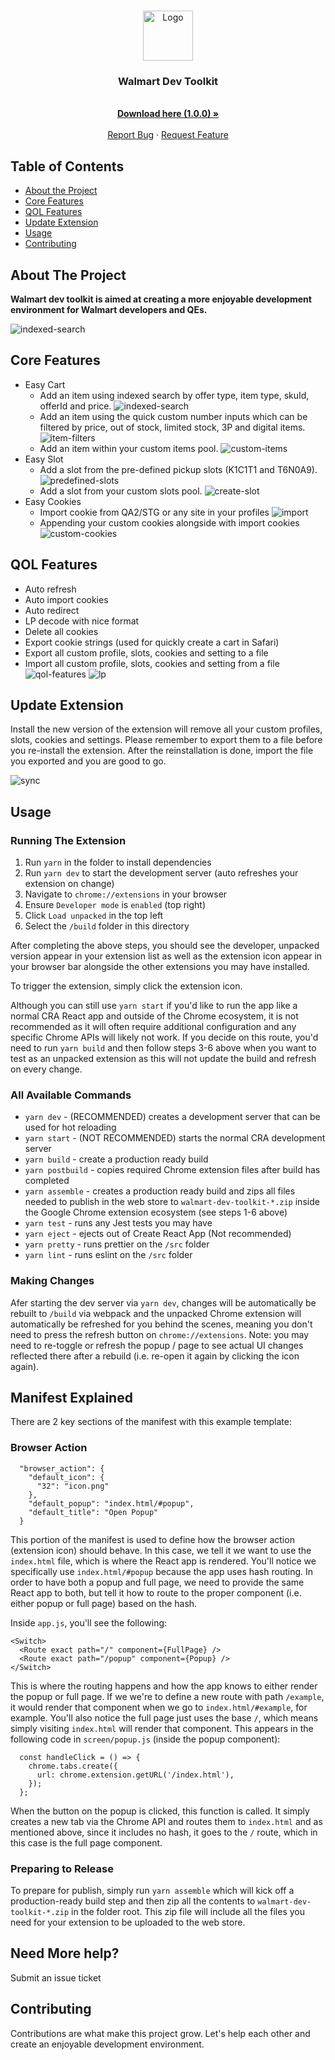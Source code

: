 <!-- PROJECT LOGO -->
<br />
<p align="center">
  <a href="https://github.com/qiandongyq/cookie-bus">
    <img src="public/icon.png" alt="Logo" width="80" height="80">
  </a>

  <h3 align="center">Walmart Dev Toolkit</h3>
  <p align="center">
    </br>
    <a href="https://gecgithub01.walmart.com/d0q006u/walmart-dev-toolkit/releases/download/1.0.0/walmart-dev-toolkit-1.0.0.zip"><strong>Download here (1.0.0) »</strong></a>
    <br />
    <br />
    <a href="https://gecgithub01.walmart.com/d0q006u/walmart-dev-toolkit/issues">Report Bug</a>
    ·
    <a href="https://gecgithub01.walmart.com/d0q006u/walmart-dev-toolkit/issues">Request Feature</a>
  </p>
</p>

<!-- TABLE OF CONTENTS -->

## Table of Contents

- [About the Project](#about-the-project)
- [Core Features](#core-features)
- [QOL Features](#qol-features)
- [Update Extension](#update-extension)
- [Usage](#usage)
- [Contributing](#contributing)

## About The Project

**Walmart dev toolkit is aimed at creating a more enjoyable development environment for Walmart developers and QEs.**

<img src="doc/wdt.png" alt="indexed-search">

## Core Features

- Easy Cart
  - Add an item using indexed search by offer type, item type, skuId, offerId and price.
    <img src="doc/indexed-search.png" alt="indexed-search">
  - Add an item using the quick custom number inputs which can be filtered by price, out of stock, limited stock, 3P and digital items.
    <img src="doc/item-filters.png" alt="item-filters">
  - Add an item within your custom items pool.
    <img src="doc/custom-items.png" alt="custom-items">
- Easy Slot
  - Add a slot from the pre-defined pickup slots (K1C1T1 and T6N0A9).
    <img src="doc/predefined-slots.png" alt="predefined-slots">
  - Add a slot from your custom slots pool.
    <img src="doc/create-slot.png" alt="create-slot">
- Easy Cookies
  - Import cookie from QA2/STG or any site in your profiles
    <img src="doc/import.png" alt="import">
  - Appending your custom cookies alongside with import cookies
    <img src="doc/custom-cookie.png" alt="custom-cookies">

## QOL Features

- Auto refresh
- Auto import cookies
- Auto redirect
- LP decode with nice format
- Delete all cookies
- Export cookie strings (used for quickly create a cart in Safari)
- Export all custom profile, slots, cookies and setting to a file
- Import all custom profile, slots, cookies and setting from a file
  <img src="doc/qol-features.png" alt="qol-features">
  <img src="doc/lp.png" alt="lp">

## Update Extension

Install the new version of the extension will remove all your custom profiles, slots, cookies and settings. Please remember to export them to a file before you re-install the extension. After the reinstallation is done, import the file you exported and you are good to go.

<img src="doc/sync.png" alt="sync">

## Usage

### Running The Extension

1. Run `yarn` in the folder to install dependencies
2. Run `yarn dev` to start the development server (auto refreshes your extension on change)
3. Navigate to `chrome://extensions` in your browser
4. Ensure `Developer mode` is `enabled` (top right)
5. Click `Load unpacked` in the top left
6. Select the `/build` folder in this directory

After completing the above steps, you should see the developer, unpacked version appear in your extension list as well as the extension icon appear in your browser bar alongside the other extensions you may have installed.

To trigger the extension, simply click the extension icon.

Although you can still use `yarn start` if you'd like to run the app like a normal CRA React app and outside of the Chrome ecosystem, it is not recommended as it will often require additional configuration and any specific Chrome APIs will likely not work. If you decide on this route, you'd need to run `yarn build` and then follow steps 3-6 above when you want to test as an unpacked extension as this will not update the build and refresh on every change.

### All Available Commands

- `yarn dev` - (RECOMMENDED) creates a development server that can be used for hot reloading
- `yarn start` - (NOT RECOMMENDED) starts the normal CRA development server
- `yarn build` - create a production ready build
- `yarn postbuild` - copies required Chrome extension files after build has completed
- `yarn assemble` - creates a production ready build and zips all files needed to publish in the web store to `walmart-dev-toolkit-*.zip`
  inside the Google Chrome extension ecosystem (see steps 1-6 above)
- `yarn test` - runs any Jest tests you may have
- `yarn eject` - ejects out of Create React App (Not recommended)
- `yarn pretty` - runs prettier on the `/src` folder
- `yarn lint` - runs eslint on the `/src` folder

### Making Changes

Afer starting the dev server via `yarn dev`, changes will be automatically be rebuilt to `/build` via webpack and the unpacked Chrome extension will automatically be refreshed for you behind the scenes, meaning you don't need to press the refresh button on `chrome://extensions`. Note: you may need to re-toggle or refresh the popup / page to see actual UI changes reflected there after a rebuild (i.e. re-open it again by clicking the icon again).

## Manifest Explained

There are 2 key sections of the manifest with this example template:

### Browser Action

```
  "browser_action": {
    "default_icon": {
      "32": "icon.png"
    },
    "default_popup": "index.html/#popup",
    "default_title": "Open Popup"
  }
```

This portion of the manifest is used to define how the browser action (extension icon) should behave. In this case, we tell it we want to use the `index.html` file, which is where the React app is rendered. You'll notice we specifically use `index.html/#popup` because the app uses hash routing. In order to have both a popup and full page, we need to provide the same React app to both, but tell it how to route to the proper component (i.e. either popup or full page) based on the hash.

Inside `app.js`, you'll see the following:

```
<Switch>
  <Route exact path="/" component={FullPage} />
  <Route exact path="/popup" component={Popup} />
</Switch>
```

This is where the routing happens and how the app knows to either render the popup or full page. If we we're to define a new route with path `/example`, it would render that component when we go to `index.html/#example`, for example. You'll also notice the full page just uses the base `/`, which means simply visiting `index.html` will render that component. This appears in the following code in `screen/popup.js` (inside the popup component):

```
  const handleClick = () => {
    chrome.tabs.create({
      url: chrome.extension.getURL('/index.html'),
    });
  };
```

When the button on the popup is clicked, this function is called. It simply creates a new tab via the Chrome API and routes them to `index.html` and as mentioned above, since it includes no hash, it goes to the `/` route, which in this case is the full page component.

### Preparing to Release

To prepare for publish, simply run `yarn assemble` which will kick off a production-ready build step and then zip all the contents to `walmart-dev-toolkit-*.zip` in the folder root. This zip file will include all the files you need for your extension to be uploaded to the web store.

## Need More help?

Submit an issue ticket

## Contributing

Contributions are what make this project grow. Let's help each other and create an enjoyable development environment.
